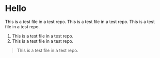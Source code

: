 # Hello
This is a test file in a test repo. This is a test file in a test repo.
This is a test file in a test repo.

1. This is a test file in a test repo.
1. This is a test file in a test repo.

> This is a test file in a test repo.
